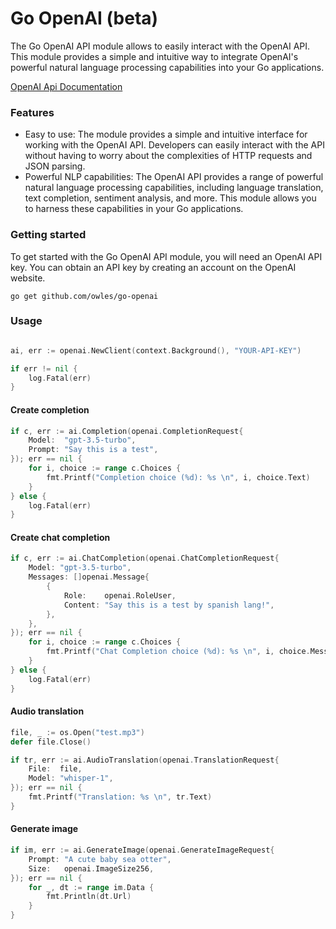 # Go OpenAI (beta)

The Go OpenAI API module allows to easily interact with the OpenAI API. This module provides a simple and intuitive way to integrate OpenAI's powerful natural language processing capabilities into your Go applications.

[OpenAI Api Documentation](https://platform.openai.com/docs/introduction)

### Features
- Easy to use: The module provides a simple and intuitive interface for working with the OpenAI API. Developers can easily interact with the API without having to worry about the complexities of HTTP requests and JSON parsing.
- Powerful NLP capabilities: The OpenAI API provides a range of powerful natural language processing capabilities, including language translation, text completion, sentiment analysis, and more. This module allows you to harness these capabilities in your Go applications.

### Getting started

To get started with the Go OpenAI API module, you will need an OpenAI API key. You can obtain an API key by creating an account on the OpenAI website.

```
go get github.com/owles/go-openai
```

### Usage

```go

ai, err := openai.NewClient(context.Background(), "YOUR-API-KEY")

if err != nil {
	log.Fatal(err)
}
```

#### Create completion

```go
if c, err := ai.Completion(openai.CompletionRequest{
    Model:  "gpt-3.5-turbo",
    Prompt: "Say this is a test",
}); err == nil {
    for i, choice := range c.Choices {
        fmt.Printf("Completion choice (%d): %s \n", i, choice.Text)
    }
} else {
    log.Fatal(err)
}
```

#### Create chat completion

```go
if c, err := ai.ChatCompletion(openai.ChatCompletionRequest{
    Model: "gpt-3.5-turbo",
    Messages: []openai.Message{
        {
            Role:    openai.RoleUser,
            Content: "Say this is a test by spanish lang!",
        },
    },
}); err == nil {
    for i, choice := range c.Choices {
        fmt.Printf("Chat Completion choice (%d): %s \n", i, choice.Message)
    }
} else {
    log.Fatal(err)
}
```

#### Audio translation

```go
file, _ := os.Open("test.mp3")
defer file.Close()

if tr, err := ai.AudioTranslation(openai.TranslationRequest{
    File:  file,
    Model: "whisper-1",
}); err == nil {
    fmt.Printf("Translation: %s \n", tr.Text)
}
```

#### Generate image

```go
if im, err := ai.GenerateImage(openai.GenerateImageRequest{
    Prompt: "A cute baby sea otter",
    Size:   openai.ImageSize256,
}); err == nil {
    for _, dt := range im.Data {
        fmt.Println(dt.Url)
    }
}
```

